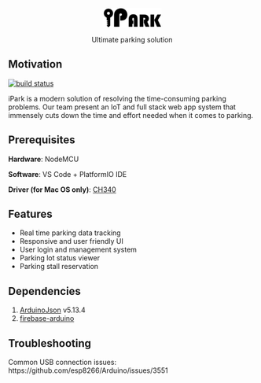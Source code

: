 <p align="center"><img src="./img/ipark_logo.png" alt="iPark logo"></p>
<p align="center">Ultimate parking solution</p>

<h2> Motivation </h2> 
<p>
    <a href="https://travis-ci.com/iparkmse/ipark-embd"><img src="https://travis-ci.com/iparkmse/ipark-embd.svg?branch=master" alt="build status"></a>
</p>
<p>iPark is a modern solution of resolving the time-consuming parking problems. Our team present an IoT and full stack web app system that immensely cuts down the time and effort needed when it comes to parking. </p>

<h2> Prerequisites </h2>  
<p><b>Hardware</b>: NodeMCU </p>  
<p><b>Software</b>: VS Code + PlatformIO IDE </p>
<p><b>Driver (for Mac OS only)</b>: <a href="http://www.wch.cn/download/CH341SER_MAC_ZIP.html">CH340</a></p>

<h2> Features </h2>
<ul>
  <li>Real time parking data tracking</li>
  <li>Responsive and user friendly UI</li>
  <li>User login and management system</li>
  <li>Parking lot status viewer</li>
  <li>Parking stall reservation</li>
</ul>

<h2> Dependencies </h2>
<ol>
  <li><a href="https://github.com/bblanchon/ArduinoJson">ArduinoJson</a> v5.13.4</li>
  <li><a href="https://github.com/FirebaseExtended/firebase-arduino">firebase-arduino</a></li>
</ol>

<h2>Troubleshooting </h3>
Common USB connection issues: https://github.com/esp8266/Arduino/issues/3551
